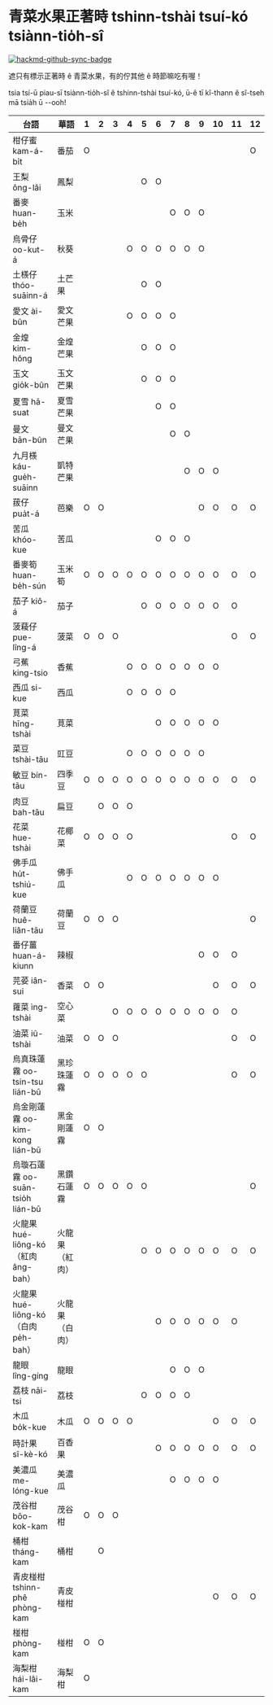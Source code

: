 # 青菜水果正著時 tshinn-tshài tsuí-kó tsiànn-tio̍h-sî

[![hackmd-github-sync-badge](https://hackmd.io/POs3DrBRTjSm3hqS7ohw7Q/badge)](https://hackmd.io/POs3DrBRTjSm3hqS7ohw7Q)


遮只有標示正著時 ê 青菜水果，有的佇其他 ê 時節嘛吃有喔！

tsia tsí-ū piau-sī tsiànn-tio̍h-sî ê tshinn-tshài tsuí-kó, ū-ê tī kî-thann ê sî-tseh mā tsia̍h ū --ooh!

| 台語                                | 華語           | 1 | 2 | 3 | 4 | 5 | 6 | 7 | 8 | 9 | 10 | 11 | 12 |
|-------------------------------------|----------------|---|---|---|---|---|---|---|---|---|----|----|----|
| 柑仔蜜 kam-á-bi̍t                    | 番茄           | O |   |   |   |   |   |   |   |   |    |    | O  |
| 王梨 ông-lâi                        | 鳳梨           |   |   |   |   | O | O |   |   |   |    |    |    |
| 番麥 huan-be̍h                       | 玉米           |   |   |   |   |   |   | O | O | O |    |    |    |
| 烏骨仔 oo-kut-á                     | 秋葵           |   |   |   | O | O | O | O | O | O |    |    |    |
| 土檨仔 thóo-suāinn-á                | 土芒果         |   |   |   |   | O | O |   |   |   |    |    |    |
| 愛文 ài-bûn                         | 愛文芒果       |   |   |   | O | O | O | O |   |   |    |    |    |
| 金煌 kim-hông                       | 金煌芒果       |   |   |   |   | O | O | O |   |   |    |    |    |
| 玉文 gio̍k-bûn                       | 玉文芒果       |   |   |   |   | O | O | O |   |   |    |    |    |
| 夏雪 hā-suat                        | 夏雪芒果       |   |   |   |   |   | O | O |   |   |    |    |    |
| 曼文 bān-bûn                        | 曼文芒果       |   |   |   |   |   |   | O | O |   |    |    |    |
| 九月檨 káu-gue̍h-suāinn              | 凱特芒果       |   |   |   |   |   |   |   | O | O | O  |    |    |
| 菝仔 pua̍t-á                         | 芭樂           | O | O |   |   |   |   |   |   | O | O  | O  | O  |
| 苦瓜 khóo-kue                       | 苦瓜           |   |   |   |   |   | O | O | O |   |    |    |    |
| 番麥筍 huan-be̍h-sún                 | 玉米筍         | O | O | O | O | O | O | O | O | O | O  | O  | O  |
| 茄子 kiô-á                          | 茄子           |   |   |   |   | O | O | O | O | O | O  | O  |    |
| 菠薐仔 pue-lîng-á                   | 菠菜           | O | O | O |   |   |   |   |   |   |    | O  | O  |
| 弓蕉 king-tsio                      | 香蕉           |   |   |   | O | O | O | O | O | O | O  |    |    |
| 西瓜 si-kue                         | 西瓜           |   |   |   | O | O | O | O |   |   |    |    |    |
| 莧菜 hīng-tshài                     | 莧菜           |   |   |   |   |   | O | O | O | O | O  |    |    |
| 菜豆 tshài-tāu                      | 豇豆           |   |   |   | O | O | O | O | O | O |    |    |    |
| 敏豆 bín-tāu                        | 四季豆         | O | O | O | O | O | O | O | O | O | O  | O  | O  |
| 肉豆 bah-tāu                        | 扁豆           |   | O | O | O |   |   |   |   |   |    |    |    |
| 花菜 hue-tshài                      | 花椰菜         | O | O | O | O |   |   |   |   |   |    | O  | O  |
| 佛手瓜 hu̍t-tshiú-kue                | 佛手瓜         |   |   |   | O | O | O | O | O | O | O  |    |    |
| 荷蘭豆 huê-liân-tāu                 | 荷蘭豆         | O | O | O |   |   |   |   |   |   |    |    | O  |
| 番仔薑 huan-á-kiunn                 | 辣椒           |   |   |   |   |   |   |   |   | O | O  | O  |    |
| 芫荽 iân-sui                        | 香菜           | O | O |   |   |   |   |   |   |   | O  | O  | O  |
| 蕹菜 ìng-tshài                      | 空心菜         |   |   | O | O | O | O | O | O | O | O  | O  |    |
| 油菜 iû-tshài                       | 油菜           | O | O | O |   |   |   |   |   |   |    | O  | O  |
| 烏真珠蓮霧 oo-tsin-tsu lián-bū      | 黑珍珠蓮霧     | O | O | O | O | O |   |   |   |   |    | O  | O  |
| 烏金剛蓮霧 oo-kim-kong lián-bū      | 黑金剛蓮霧     | O | O |   |   |   |   |   |   |   |    |    |    |
| 烏璇石蓮霧 oo-suān-tsio̍h lián-bū    | 黑鑽石蓮霧     | O | O | O | O | O |   |   |   |   |    |    | O  |
| 火龍果 hué-liông-kó（紅肉 âng-bah） | 火龍果（紅肉） |   |   |   |   | O | O | O | O | O | O  | O  | O  |
| 火龍果 hué-liông-kó（白肉 pe̍h-bah） | 火龍果（白肉） |   |   |   |   |   | O | O | O | O | O  | O  |    |
| 龍眼 lîng-gíng                      | 龍眼           |   |   |   |   |   |   | O | O | O |    |    |    |
| 荔枝 nāi-tsi                        | 荔枝           |   |   |   |   | O | O | O | O |   |    |    |    |
| 木瓜 bo̍k-kue                        | 木瓜           | O | O | O | O |   |   |   |   |   | O  | O  | O  |
| 時計果 sî-kè-kó                     | 百香果         |   |   |   |   |   | O | O | O | O | O  | O  | O  |
| 美濃瓜 me-lóng-kue                  | 美濃瓜         |   |   |   |   |   |   | O | O | O | O  |    |    |
| 茂谷柑 bōo-kok-kam                  | 茂谷柑         | O | O | O |   |   |   |   |   |   |    |    |    |
| 桶柑 tháng-kam                      | 桶柑           |   | O |   |   |   |   |   |   |   |    |    |    |
| 青皮椪柑 tshinn-phê phòng-kam       | 青皮椪柑       |   |   |   |   |   |   |   |   |   | O  | O  | O  |
| 椪柑 phòng-kam                      | 椪柑           | O | O |   |   |   |   |   |   |   |    |    |    |
| 海梨柑 hái-lâi-kam                  | 海梨柑         | O |   |   |   |   |   |   |   |   |    |    |    |
